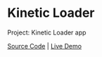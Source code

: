 # Kinetic Loader

Project: Kinetic Loader app

[Source Code](./README.md) | [Live Demo](https://josephgattuso.github.io/50-projects/kinetic-loader/index)
